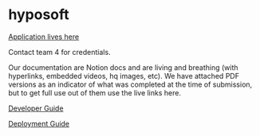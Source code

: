 # hyposoft
[Application lives here](https://hyposoft.herokuapp.com)

Contact team 4 for credentials.

Our documentation are Notion docs and are living and breathing (with hyperlinks, embedded videos, hq images, etc). We have attached PDF versions as an indicator of what was completed at the time of submission, but to get full use out of them use the live links here.

[Developer Guide](https://www.notion.so/rishitripathy/EV2-Developer-Guide-267b875f4f1745cfa2f0ab6a50911673)

[Deployment Guide](https://www.notion.so/rishitripathy/EV1-Deployment-Guide-9f8c56e1ef7d487f9b91b397a9cc28a2)

